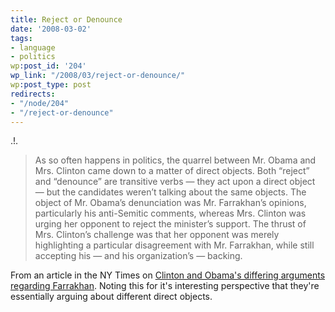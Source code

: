 ```yaml
---
title: Reject or Denounce
date: '2008-03-02'
tags:
- language
- politics
wp:post_id: '204'
wp_link: "/2008/03/reject-or-denounce/"
wp:post_type: post
redirects:
- "/node/204"
- "/reject-or-denounce"
---
```


.!.
>

> As so often happens in politics, the quarrel between Mr. Obama and Mrs. Clinton came down to a matter of direct objects. Both “reject” and “denounce” are transitive verbs — they act upon a direct object — but the candidates weren’t talking about the same objects. The object of Mr. Obama’s denunciation was Mr. Farrakhan’s opinions, particularly his anti-Semitic comments, whereas Mrs. Clinton was urging her opponent to reject the minister’s support. The thrust of Mrs. Clinton’s challenge was that her opponent was merely highlighting a particular disagreement with Mr. Farrakhan, while still accepting his — and his organization’s — backing.

From an article in the NY Times on [Clinton and Obama's differing arguments regarding Farrakhan](http://www.nytimes.com/2008/03/02/opinion/02freedman.html). Noting this for it's interesting perspective that they're essentially arguing about different direct objects.
